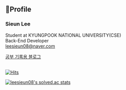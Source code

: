 ## 🫠Profile

### Sieun Lee

Student at KYUNGPOOK NATIONAL UNIVERSITY(CSE)<br>
Back-End Developer<br>
<leesieun08@naver.com>

<a href = "https://springisbom.tistory.com/">공부 기록용 블로그</a><br><br>

[![Hits](https://hits.seeyoufarm.com/api/count/incr/badge.svg?url=https%3A%2F%2Fgithub.com%2Fsieunie&count_bg=%2379C83D&title_bg=%23555555&icon=&icon_color=%23E7E7E7&title=hits&edge_flat=false)](https://hits.seeyoufarm.com)

[![leesieun08's solved.ac stats](https://github-readme-solvedac.hyp3rflow.vercel.app/api/?handle=leesieun08)](https://solved.ac/profile/leesieun08)


